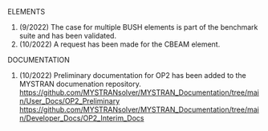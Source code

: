 
ELEMENTS
1.  (9/2022) The case for multiple BUSH elements is part of the benchmark suite and has been validated.
2.  (10/2022) A request has been made for the CBEAM element.

DOCUMENTATION
1.  (10/2022) Preliminary documentation for OP2 has been added to the MYSTRAN documenation repository.
https://github.com/MYSTRANsolver/MYSTRAN_Documentation/tree/main/User_Docs/OP2_Preliminary
https://github.com/MYSTRANsolver/MYSTRAN_Documentation/tree/main/Developer_Docs/OP2_Interim_Docs